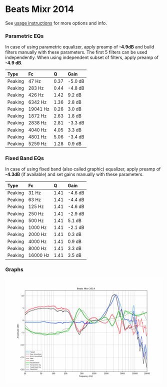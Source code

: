 # Beats Mixr 2014
See [usage instructions](https://github.com/jaakkopasanen/AutoEq#usage) for more options and info.

### Parametric EQs
In case of using parametric equalizer, apply preamp of **-4.9dB** and build filters manually
with these parameters. The first 5 filters can be used independently.
When using independent subset of filters, apply preamp of **-4.9 dB**.

| Type    | Fc       |    Q | Gain    |
|:--------|:---------|:-----|:--------|
| Peaking | 47 Hz    | 0.37 | -5.0 dB |
| Peaking | 283 Hz   | 0.44 | -4.8 dB |
| Peaking | 426 Hz   | 1.42 | 9.2 dB  |
| Peaking | 6342 Hz  | 1.36 | 2.8 dB  |
| Peaking | 19041 Hz | 0.26 | 3.0 dB  |
| Peaking | 1872 Hz  | 2.63 | 1.8 dB  |
| Peaking | 2838 Hz  | 2.81 | -3.3 dB |
| Peaking | 4040 Hz  | 4.05 | 3.3 dB  |
| Peaking | 4801 Hz  | 5.06 | -3.4 dB |
| Peaking | 5259 Hz  | 1.28 | 0.9 dB  |

### Fixed Band EQs
In case of using fixed band (also called graphic) equalizer, apply preamp of **-4.3dB**
(if available) and set gains manually with these parameters.

| Type    | Fc       |    Q | Gain    |
|:--------|:---------|:-----|:--------|
| Peaking | 31 Hz    | 1.41 | -4.6 dB |
| Peaking | 63 Hz    | 1.41 | -4.4 dB |
| Peaking | 125 Hz   | 1.41 | -4.6 dB |
| Peaking | 250 Hz   | 1.41 | -2.9 dB |
| Peaking | 500 Hz   | 1.41 | 5.1 dB  |
| Peaking | 1000 Hz  | 1.41 | -2.1 dB |
| Peaking | 2000 Hz  | 1.41 | 0.3 dB  |
| Peaking | 4000 Hz  | 1.41 | 0.9 dB  |
| Peaking | 8000 Hz  | 1.41 | 3.3 dB  |
| Peaking | 16000 Hz | 1.41 | 3.5 dB  |

### Graphs
![](./Beats%20Mixr%202014.png)